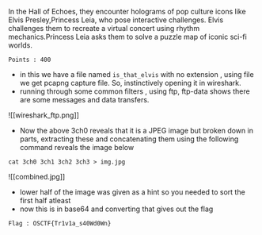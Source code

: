 
In the Hall of Echoes, they encounter holograms of pop culture icons like Elvis Presley,Princess Leia, who pose interactive challenges. Elvis challenges them to recreate a virtual concert using rhythm mechanics.Princess Leia asks them to solve a puzzle map of iconic sci-fi worlds.

`Points : 400`

- in this we have a file named `is_that_elvis` with no extension , using file we get pcapng capture file. So, instinctively opening it in wireshark.
- running through some common filters , using ftp, ftp-data shows there are some messages and data transfers.

![[wireshark_ftp.png]]

- Now the above 3ch0 reveals that it is a JPEG image but broken down in parts, extracting these and concatenating them using the following command reveals the image below 

`cat 3ch0 3ch1 3ch2 3ch3 > img.jpg `

![[combined.jpg]]
- lower half of the image was given as a hint so you needed to sort the first half atleast 
- now this is in base64 and converting that gives out the flag 

`Flag : OSCTF{Tr1v1a_s40Wd0Wn}`